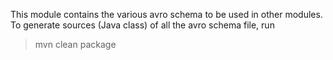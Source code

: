 This module contains the various avro schema to be used in other modules.
To generate sources (Java class) of all the avro schema file, run 
> mvn clean package